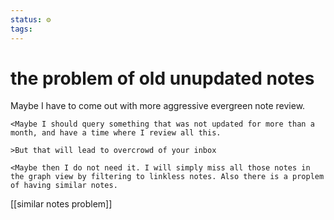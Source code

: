```yaml
---
status: ⚙️
tags:
---
```


# the problem of old unupdated notes

Maybe I have to come out with more aggressive evergreen note review.

```dialogue
<Maybe I should query something that was not updated for more than a month, and have a time where I review all this.

>But that will lead to overcrowd of your inbox

<Maybe then I do not need it. I will simply miss all those notes in the graph view by filtering to linkless notes. Also there is a proplem of having similar notes.
```

[[similar notes problem]]
